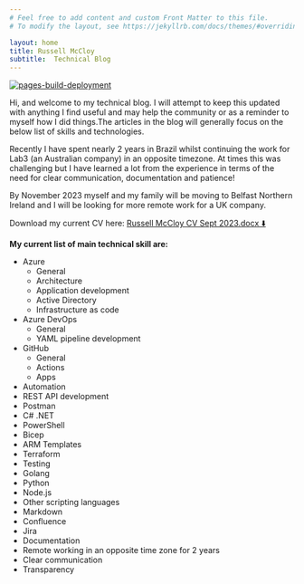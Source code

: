 ```yaml
---
# Feel free to add content and custom Front Matter to this file.
# To modify the layout, see https://jekyllrb.com/docs/themes/#overriding-theme-defaults

layout: home
title: Russell McCloy
subtitle:  Technical Blog
---
```


[![pages-build-deployment](https://github.com/russellmccloy/russellmccloy.github.io/actions/workflows/pages/pages-build-deployment/badge.svg)](https://github.com/russellmccloy/russellmccloy.github.io/actions/workflows/pages/pages-build-deployment)

Hi, and welcome to my technical blog. I will attempt to keep this updated with anything I find useful and may help the community or as a reminder to myself how I did things.The articles in the blog will generally focus on the below list of skills and technologies.

Recently I have spent nearly 2 years in Brazil whilst continuing the work for Lab3 (an Australian company) in an opposite timezone. At times this was challenging  but I have learned a lot from the experience in terms of the need for clear communication, documentation and patience!

By November 2023 myself and my family will be moving to Belfast Northern Ireland and I will be looking for more remote work for a UK company.

Download my current CV here: [Russell McCloy CV Sept 2023.docx ⬇️](https://drive.google.com/uc?export=download&id=1a_oHOOClo0JGEa1EJnQOSzjYp4cMhF-K)



**My current list of main technical skill are:**

- Azure
  - General
  - Architecture
  - Application development
  - Active Directory
  - Infrastructure as code
- Azure DevOps
  - General
  - YAML pipeline development
- GitHub
  - General
  - Actions
  - Apps
- Automation
- REST API development
- Postman
- C# .NET
- PowerShell
- Bicep
- ARM Templates
- Terraform
- Testing
- Golang
- Python
- Node.js
- Other scripting languages
- Markdown
- Confluence
- Jira
- Documentation
- Remote working in an opposite time zone for 2 years
- Clear communication
- Transparency
